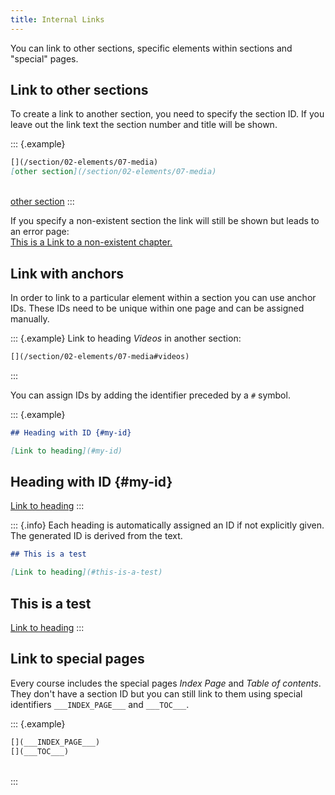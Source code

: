 ```yaml
---
title: Internal Links
---
```


You can link to other sections, specific elements within sections and "special"
pages.

## Link to other sections

To create a link to another section, you need to specify the section ID. If you
leave out the link text the section number and title will be shown.

::: {.example}

```markdown
[](/section/02-elements/07-media)  
[other section](/section/02-elements/07-media)
```

[](/section/02-elements/07-media)  
[other section](/section/02-elements/07-media)
:::

If you specify a non-existent section the link will still be shown but leads to
an error page:  
[This is a Link to a non-existent chapter.](/section/does-not-exist)

## Link with anchors

In order to link to a particular element within a section you can use anchor
IDs. These IDs need to be unique within one page and can be assigned manually.

::: {.example}
Link to heading _Videos_ in another section:

```markdown
[](/section/02-elements/07-media#videos)
```

[](/section/02-elements/07-media#videos)
:::

You can assign IDs by adding the identifier preceded by a `#` symbol.

::: {.example}

```markdown
## Heading with ID {#my-id}

[Link to heading](#my-id)
```

## Heading with ID {#my-id}

[Link to heading](#my-id)
:::

::: {.info}
Each heading is automatically assigned an ID if not explicitly given. The
generated ID is derived from the text.

```markdown
## This is a test

[Link to heading](#this-is-a-test)
```

## This is a test

[Link to heading](#this-is-a-test)
:::

## Link to special pages

Every course includes the special pages _Index Page_ and _Table of contents_.
They don't have a section ID but you can still link to them using special
identifiers `___INDEX_PAGE___` and `___TOC___`.

::: {.example}

```markdown
[](___INDEX_PAGE___)  
[](___TOC___)
```

[](___INDEX_PAGE___)  
[](___TOC___)
:::
